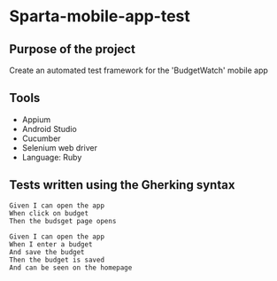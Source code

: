 # Sparta-mobile-app-test

## Purpose of the project
Create an automated test framework for the 'BudgetWatch' mobile app

## Tools
* Appium
* Android Studio
* Cucumber
* Selenium web driver
* Language: Ruby

## Tests written using the Gherking syntax

```Cucumber
Given I can open the app
When click on budget
Then the budsget page opens
```
```Cucumber
Given I can open the app
When I enter a budget
And save the budget
Then the budget is saved
And can be seen on the homepage
```
